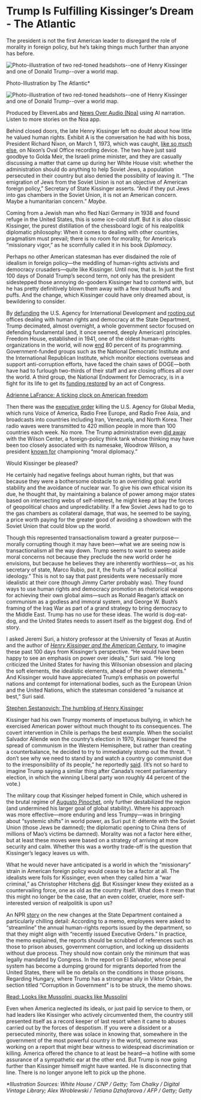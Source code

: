 # Trump Is Fulfilling Kissinger’s Dream - The Atlantic
The president is not the first American leader to disregard the role of morality in foreign policy, but he’s taking things much further than anyone has before.

![Photo-illustration of two red-toned headshots--one of Henry Kissinger and one of Donald Trump--over a world map.](https://cdn.theatlantic.com/thumbor/9EV7oFbnDjqf6M1A6QVu9Xt5XE4=/0x0:2000x1125/960x540/media/img/mt/2025/04/kissinger/original.jpg)

Photo-Illustration by The Atlantic\*

![Photo-illustration of two red-toned headshots--one of Henry Kissinger and one of Donald Trump--over a world map.](https://cdn.theatlantic.com/thumbor/sfZZXDGeWzN0pi9fxc-hq0fAKPc=/478x0:1603x1125/80x80/media/img/mt/2025/04/kissinger/original.jpg)

Produced by ElevenLabs and [News Over Audio (Noa)](https://newsoveraudio.com/?offerId=atl_reader_exclusive_jks1kjl) using AI narration. Listen to more stories on the Noa app.

Behind closed doors, the late Henry Kissinger left no doubt about how little he valued human rights. Exhibit A is the conversation he had with his boss, President Richard Nixon, on March 1, 1973, which was caught, [like so much else](https://www.theatlantic.com/politics/archive/2014/07/the-untapped-wealth-of-secrets-in-the-nixon-tapes/374868/), on Nixon’s Oval Office recording device. The two have just said goodbye to Golda Meir, the Israeli prime minister, and they are casually discussing a matter that came up during her White House visit: whether the administration should do anything to help Soviet Jews, a population persecuted in their country but also denied the possibility of leaving it. “The emigration of Jews from the Soviet Union is not an objective of American foreign policy,” Secretary of State Kissinger asserts. “And if they put Jews into gas chambers in the Soviet Union, it is not an American concern. Maybe a humanitarian concern.” _Maybe_.

Coming from a Jewish man who fled Nazi Germany in 1938 and found refuge in the United States, this is some ice-cold stuff. But it is also classic Kissinger, the purest distillation of the chessboard logic of his realpolitik diplomatic philosophy: When it comes to dealing with other countries, pragmatism must prevail; there is no room for morality, for America’s “missionary vigor,” as he scornfully called it in his book _Diplomacy_.

Perhaps no other American statesman has ever disdained the role of idealism in foreign policy—the meddling of human-rights activists and democracy crusaders—quite like Kissinger. Until now, that is. In just the first 100 days of Donald Trump’s second term, not only has the president sidestepped those annoying do-gooders Kissinger had to contend with, but he has pretty definitively blown them away with a few robust huffs and puffs. And the change, which Kissinger could have only dreamed about, is bewildering to consider.

By [defunding](https://apnews.com/article/trump-usaid-foreign-aid-cuts-6292f48f8d4025bed0bf5c3e9d623c16) the U.S. Agency for International Development and [rooting out](https://www.washingtonpost.com/national-security/2025/04/22/trump-rubio-state-department-reorganization/) offices dealing with human rights and democracy at the State Department, Trump decimated, almost overnight, a whole government sector focused on defending fundamental (and, it once seemed, deeply American) principles. Freedom House, established in 1941, one of the oldest human-rights organizations in the world, will now [end](https://freedomhouse.org/effects-us-foreign-aid-freeze-freedom-house) 80 percent of its programming. Government-funded groups such as the National Democratic Institute and the International Republican Institute, which monitor elections overseas and support anti-corruption efforts, have faced the chain saws of DOGE—both have had to furlough two-thirds of their staff and are closing offices all over the world. A third group, the National Endowment for Democracy, is in a fight for its life to get its [funding restored](https://www.ned.org/ned-welcomes-state-departments-initial-steps-towards-restoring-funding/) by an act of Congress.

[Adrienne LaFrance: A ticking clock on American freedom](https://www.theatlantic.com/ideas/archive/2025/04/america-trump-authoritarianism-global/682528/)

Then there was the [executive order](https://www.whitehouse.gov/presidential-actions/2025/03/continuing-the-reduction-of-the-federal-bureaucracy/) killing the U.S. Agency for Global Media, which runs Voice of America, Radio Free Europe, and Radio Free Asia, and broadcasts into countries including Iran, Venezuela, and North Korea. Their radio waves were transmitted to 420 million people in more than 100 countries each week. No more. The Trump administration even [did away](https://www.reuters.com/world/us/trump-administration-shutters-dc-foreign-policy-think-tank-wilson-center-2025-04-04/) with the Wilson Center, a foreign-policy think tank whose thinking may have been too closely associated with its namesake, Woodrow Wilson, a president [known for](https://www.theatlantic.com/magazine/archive/2024/03/woodrow-wilson-racism-civil-rights/677174/) championing “moral diplomacy.”

Would Kissinger be pleased?

He certainly had negative feelings about human rights, but that was because they were a bothersome obstacle to an overriding goal: world stability and the avoidance of nuclear war. To give his own ethical vision its due, he thought that, by maintaining a balance of power among major states based on intersecting webs of self-interest, he might keep at bay the forces of geopolitical chaos and unpredictability. If a few Soviet Jews had to go to the gas chambers as collateral damage, that was, he seemed to be saying, a price worth paying for the greater good of avoiding a showdown with the Soviet Union that could blow up the world.

Though this represented transactionalism toward a greater purpose—morally corrupting though it may have been—what we are seeing now is transactionalism all the way down. Trump seems to want to sweep aside moral concerns not because they preclude the new world order he envisions, but because he believes they are inherently worthless—or, as his secretary of state, Marco Rubio, put it, the fruits of a “radical political ideology.” This is not to say that past presidents were necessarily more idealistic at their core (though Jimmy Carter probably was). They found ways to use human rights and democracy promotion as rhetorical weapons for achieving their own global aims—such as Ronald Reagan’s attack on communism as a godless and immoral system, and George W. Bush’s framing of the Iraq War as part of a grand strategy to bring democracy to the Middle East. Trump has no use for these ideas. The world is dog-eat-dog, and the United States needs to assert itself as the biggest dog. End of story.

I asked Jeremi Suri, a history professor at the University of Texas at Austin and the author of [_Henry Kissinger and the American Century_](https://bookshop.org/a/12476/9780674032521), to imagine these past 100 days from Kissinger’s perspective. “He would have been happy to see an emphasis on power over ideals,” Suri said. “He long criticized the United States for having this Wilsonian obsession and placing the soft elements, the idealistic elements, ahead of the power elements.” And Kissinger would have appreciated Trump’s emphasis on powerful nations and contempt for international bodies, such as the European Union and the United Nations, which the statesman considered “a nuisance at best,” Suri said.

[Stephen Sestanovich: The humbling of Henry Kissinger](https://www.theatlantic.com/ideas/archive/2023/12/henry-kissinger-failures/676275/)

Kissinger had his own Trumpy moments of impetuous bullying, in which he exercised American power without much thought to its consequences. The covert intervention in Chile is perhaps the best example. When the socialist Salvador Allende won the country’s election in 1970, Kissinger feared the spread of communism in the Western Hemisphere, but rather than creating a counterbalance, he decided to try to immediately stomp out the threat. “I don’t see why we need to stand by and watch a country go communist due to the irresponsibility of its people,” he reportedly [said](https://www.nytimes.com/2023/11/29/us/henry-kissinger-dead.html). (It’s not so hard to imagine Trump saying a similar thing after Canada’s recent parliamentary election, in which the winning Liberal party won roughly 44 percent of the vote.)

The military coup that Kissinger helped foment in Chile, which ushered in the brutal regime of [Augusto Pinochet](https://www.theatlantic.com/international/archive/2023/09/chile-coup-democracy-1988-pinochet/675275/), only further destabilized the region (and undermined his larger goal of global stability). Where his approach was more effective—more enduring and less Trumpy—was in bringing about “systemic shifts” in world power, as Suri put it: détente with the Soviet Union (those Jews be damned); the diplomatic opening to China (tens of millions of Mao’s victims be damned). Morality was not a factor here either, but at least these moves were based on a strategy of arriving at more security and calm. Whether this was a worthy trade-off is the question that Kissinger’s legacy leaves us with.

What he would never have anticipated is a world in which the “missionary” strain in American foreign policy would cease to be a factor at all. The idealists were foils for Kissinger, even when they called him a “war criminal,” as Christopher Hitchens [did](https://www.c-span.org/clip/qa/christopher-hitchens-on-henry-kissinger/4525859). But Kissinger knew they existed as a countervailing force, one as old as the country itself. What does it mean that this might no longer be the case, that an even colder, crueler, more self-interested version of realpolitik is upon us?

An NPR [story](https://www.npr.org/2025/04/18/nx-s1-5357511/state-department-human-rights-report-cuts) on the new changes at the State Department contained a particularly chilling detail: According to a memo, employees were asked to “streamline” the annual human-rights reports issued by the department, so that they might align with “recently issued Executive Orders.” In practice, the memo explained, the reports should be scrubbed of references such as those to prison abuses, government corruption, and locking up dissidents without due process. They should now contain only the minimum that was legally mandated by Congress. In the report on El Salvador, whose penal system has become a dumping ground for migrants deported from the United States, there will be no details on the conditions in those prisons. Regarding Hungary, where Trump has a strongman ally in Viktor Orbán, the section titled “Corruption in Government” is to be struck, the memo shows.

[Read: Looks like Mussolini, quacks like Mussolini](https://www.theatlantic.com/culture/archive/2025/04/trumps-garden-heroes-replaces-inquiry-worship/682435/)

Even when America neglected its ideals, or just paid lip service to them, or had leaders like Kissinger who actively circumvented them, the country still presented itself as a record keeper of last resort when it came to abuses carried out by the forces of despotism. If you were a dissident or a persecuted minority, there was solace in knowing that, somewhere in the government of the most powerful country in the world, someone was working on a report that might bear witness to widespread discrimination or killing. America offered the chance to at least be heard—a hotline with some assurance of a sympathetic ear at the other end. But Trump is now going further than Kissinger himself might have wanted. He is disconnecting that line. There is no longer anyone left to pick up the phone.

_\*Illustration Sources: White House / CNP / Getty; Tom Chalky / Digital Vintage Library; Alex Wroblewski / Tetiana Dzhafarova / AFP / Getty; Getty_